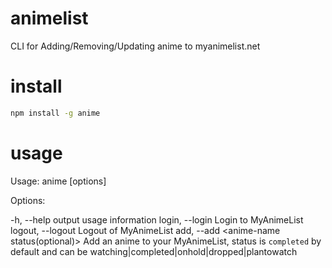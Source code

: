 # animelist
CLI for Adding/Removing/Updating anime to myanimelist.net




<h1>install</h1>

```bash
npm install -g anime
```

<h1>usage</h1>

Usage: anime [options]

Options:

-h, --help                                output usage information
login, --login                            Login to MyAnimeList
logout, --logout                          Logout of MyAnimeList
add, --add <anime-name status(optional)>  Add an anime to your MyAnimeList, status is `completed` by default and can be watching|completed|onhold|dropped|plantowatch

